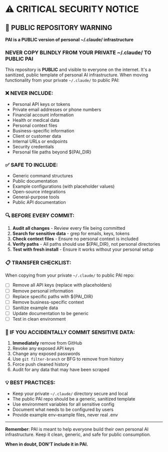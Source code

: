 # ⚠️ CRITICAL SECURITY NOTICE

## 🔴 PUBLIC REPOSITORY WARNING

**PAI is a PUBLIC version of personal ~/.claude/ infrastructure**

### NEVER COPY BLINDLY FROM YOUR PRIVATE ~/.claude/ TO PUBLIC PAI

This repository is **PUBLIC** and visible to everyone on the internet. It's a sanitized, public template of personal AI infrastructure. When moving functionality from your private `~/.claude/` to public PAI:

### ❌ NEVER INCLUDE:
- Personal API keys or tokens
- Private email addresses or phone numbers
- Financial account information
- Health or medical data
- Personal context files
- Business-specific information
- Client or customer data
- Internal URLs or endpoints
- Security credentials
- Personal file paths beyond ${PAI_DIR}

### ✅ SAFE TO INCLUDE:
- Generic command structures
- Public documentation
- Example configurations (with placeholder values)
- Open-source integrations
- General-purpose tools
- Public API documentation

### 🔍 BEFORE EVERY COMMIT:

1. **Audit all changes** - Review every file being committed
2. **Search for sensitive data** - grep for emails, keys, tokens
3. **Check context files** - Ensure no personal context is included
4. **Verify paths** - All paths should use ${PAI_DIR}, not personal directories
5. **Test with fresh install** - Ensure it works without your personal setup

### 📋 TRANSFER CHECKLIST:

When copying from your private `~/.claude/` to public PAI repo:

- [ ] Remove all API keys (replace with placeholders)
- [ ] Remove personal information
- [ ] Replace specific paths with ${PAI_DIR}
- [ ] Remove business-specific context
- [ ] Sanitize example data
- [ ] Update documentation to be generic
- [ ] Test in clean environment

### 🚨 IF YOU ACCIDENTALLY COMMIT SENSITIVE DATA:

1. **Immediately** remove from GitHub
2. Revoke any exposed API keys
3. Change any exposed passwords
4. Use `git filter-branch` or BFG to remove from history
5. Force push cleaned history
6. Audit for any data that may have been scraped

### 💡 BEST PRACTICES:

- Keep your private `~/.claude/` directory secure and local
- The public PAI repo should be a generic, sanitized template
- Use environment variables for all sensitive config
- Document what needs to be configured by users
- Provide example env-example files, never real .env

---

**Remember**: PAI is meant to help everyone build their own personal AI infrastructure. Keep it clean, generic, and safe for public consumption.

**When in doubt, DON'T include it in PAI.**